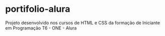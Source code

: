 # portifolio-alura
Projeto desenvolvido nos cursos de HTML e CSS da formação de Iniciante em Programação T6 - ONE - Alura
